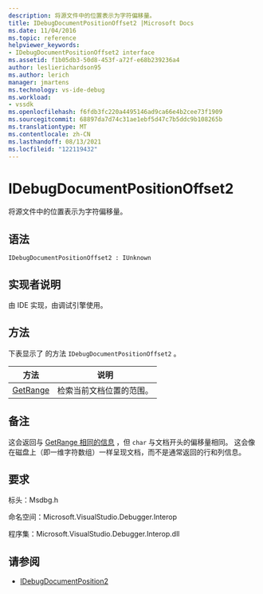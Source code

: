 ```yaml
---
description: 将源文件中的位置表示为字符偏移量。
title: IDebugDocumentPositionOffset2 |Microsoft Docs
ms.date: 11/04/2016
ms.topic: reference
helpviewer_keywords:
- IDebugDocumentPositionOffset2 interface
ms.assetid: f1b05db3-50d8-453f-a72f-e68b239236a4
author: leslierichardson95
ms.author: lerich
manager: jmartens
ms.technology: vs-ide-debug
ms.workload:
- vssdk
ms.openlocfilehash: f6fdb3fc220a4495146ad9ca66e4b2cee73f1909
ms.sourcegitcommit: 68897da7d74c31ae1ebf5d47c7b5ddc9b108265b
ms.translationtype: MT
ms.contentlocale: zh-CN
ms.lasthandoff: 08/13/2021
ms.locfileid: "122119432"
---
```

# <a name="idebugdocumentpositionoffset2"></a>IDebugDocumentPositionOffset2
将源文件中的位置表示为字符偏移量。

## <a name="syntax"></a>语法

```
IDebugDocumentPositionOffset2 : IUnknown
```

## <a name="notes-for-implementers"></a>实现者说明
 由 IDE 实现，由调试引擎使用。

## <a name="methods"></a>方法
 下表显示了 的方法 `IDebugDocumentPositionOffset2` 。

|方法|说明|
|------------|-----------------|
|[GetRange](../../../extensibility/debugger/reference/idebugdocumentpositionoffset2-getrange.md)|检索当前文档位置的范围。|

## <a name="remarks"></a>备注
 这会返回与 [GetRange 相同的信息](../../../extensibility/debugger/reference/idebugdocumentposition2-getrange.md) ，但 `char` 与文档开头的偏移量相同。 这会像在磁盘上（即一维字符数组）一样呈现文档，而不是通常返回的行和列信息。

## <a name="requirements"></a>要求
 标头：Msdbg.h

 命名空间：Microsoft.VisualStudio.Debugger.Interop

 程序集：Microsoft.VisualStudio.Debugger.Interop.dll

## <a name="see-also"></a>请参阅
- [IDebugDocumentPosition2](../../../extensibility/debugger/reference/idebugdocumentposition2.md)
